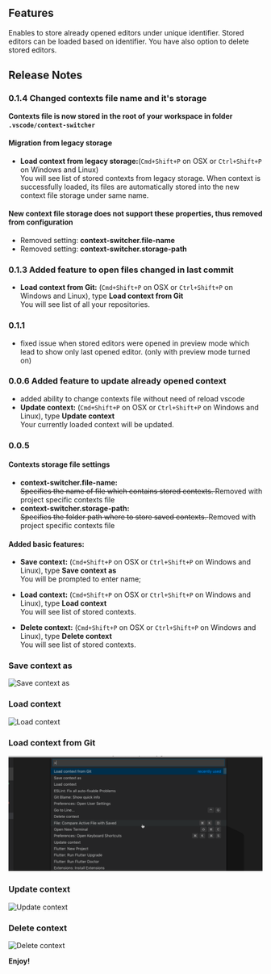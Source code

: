 ## Features

Enables to store already opened editors under unique identifier. Stored editors can be loaded based on identifier. You have also option to delete stored editors.

## Release Notes

### 0.1.4 Changed contexts file name and it's storage
   <strong>Contexts file is now stored in the root of your workspace in folder <code>.vscode/context-switcher</code></strong>

   #### Migration from legacy storage
   * <strong>Load context from legacy storage:</strong>(`Cmd+Shift+P` on OSX or `Ctrl+Shift+P` on Windows and Linux) <br>You will see list of stored contexts from legacy storage. When context is successfully loaded, its files are automatically stored into the new context file storage under same name.

   #### New context file storage does not support these properties, thus removed from configuration
   *  Removed setting: <strong>context-switcher.file-name</strong>
   *  Removed setting: <strong>context-switcher.storage-path</strong>
   

### 0.1.3 Added feature to open files changed in last commit
   * <strong>Load context from Git:</strong> (`Cmd+Shift+P` on OSX or `Ctrl+Shift+P` on Windows and Linux), type <strong>Load context from Git</strong><br>You will see list of all your repositories.

### 0.1.1
   * fixed issue when stored editors were opened in preview mode which lead to show only last opened editor. (only with preview mode turned on)

### 0.0.6 Added feature to update already opened context
   * added ability to change contexts file without need of reload vscode
   * <strong>Update context:</strong> (`Cmd+Shift+P` on OSX or `Ctrl+Shift+P` on Windows and Linux), type <strong>Update context</strong><br>Your currently loaded context will be updated.

### 0.0.5

#### Contexts storage file settings
   *  <strong>context-switcher.file-name:</strong> <br><s> Specifies the name of file which contains stored contexts. </s> Removed with project specific contexts file
   *  <strong>context-switcher.storage-path:</strong> <br><s> Specifies the folder path where to store saved contexts. </s> Removed with project specific contexts file

#### Added basic features:
   * <strong>Save context:</strong> (`Cmd+Shift+P` on OSX or `Ctrl+Shift+P` on Windows and Linux), type <strong>Save context as</strong><br>You will be prompted to enter name;

   * <strong>Load context:</strong> (`Cmd+Shift+P` on OSX or `Ctrl+Shift+P` on Windows and Linux), type <strong>Load context</strong><br>You will see list of stored contexts.
   
   * <strong>Delete context:</strong> (`Cmd+Shift+P` on OSX or `Ctrl+Shift+P` on Windows and Linux), type <strong>Delete context</strong><br>You will see list of stored contexts.

### Save context as
![Save context as](images/saveAs.gif)

### Load context
![Load context](images/load.gif)

### Load context from Git
![Load context](images/loadContextFromGit.gif)

### Update context
![Update context](images/update.gif)

### Delete context
![Delete context](images/delete.gif)

**Enjoy!**
